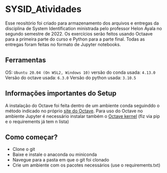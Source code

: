 # SYSID_Atividades

Esse reositório foi criado para armazenamento dos arquivos e entregas da disciplina de System Identification ministrada pelo professor Helon Ayala no segundo semestre de 2022. Os exercícios serão feitos usando Octaave para a primeira parte do curso e Python para a parte final. Todas as entregas foram feitas no formato de Jupyter notebooks.


## Ferramentas

OS: `Ubuntu 20.04 (On WSL2, Windows 10)`
versão do conda usada: `4.13.0`
Versão do octave usada: `6.3.0`
Versão do python usada: `3.10.5`

## Informações importantes do Setup

A instalação do Octave foi feita dentro de um ambiente conda seguinddo o método indicado no próprio <a href="https://wiki.octave.org/Octave_for_GNU/Linux#Anaconda">site do Octave</a>. Para uso do Octave no ambiente Jupyter é necessário instalar também o <a href="https://pypi.org/project/octave-kernel/">Octave kernel</a> (fiz via pip e o requirements já tem n lista)

## Como começar?

* Clone o git
* Baixe e instale o anaconda ou miniconda
* Navegue para a pasta em que o git foi clonado
* Crie um ambiente com os pacotes necessários (use o requirements.txt)

